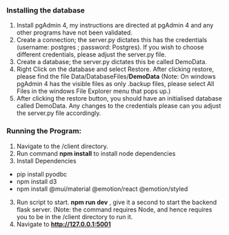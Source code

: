### Installing the database
1. Install pgAdmin 4, my instructions are directed at pgAdmin 4 and any other programs have not been validated.
2. Create a connection; the server.py dictates this has the credentials (username: postgres ; password: Postgres). If you wish to choose different credentials, please adjust the server.py file.
3. Create a database; the server.py dictates this be called DemoData.
4. Right Click on the database and select Restore. After clicking restore, please find the file Data/DatabaseFiles/**DemoData** (Note: On windows pgAdmin 4 has the visible files as only .backup files, please select All Files in the windows File Explorer menu that pops up.)
5. After clicking the restore button, you should have an initialised database called DemoData. Any changes to the credentials please can you adjust the server.py file accordingly.

### Running the Program:
1. Navigate to the /client directory.
2. Run command **npm install** to install node dependencies
3. Install Dependencies
  - pip install pyodbc
  - npm install d3
  - npm install @mui/material @emotion/react @emotion/styled
3. Run script to start. **npm run dev** , give it a second to start the backend flask server. (Note: the command requires Node, and hence requires you to be in the /client directory to run it.
4. Navigate to **http://127.0.0.1:5001**
